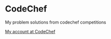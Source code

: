 # CodeChef

My problem solutions from codechef competitions

[My account at CodeChef](https://www.codechef.com/users/farukshin)
